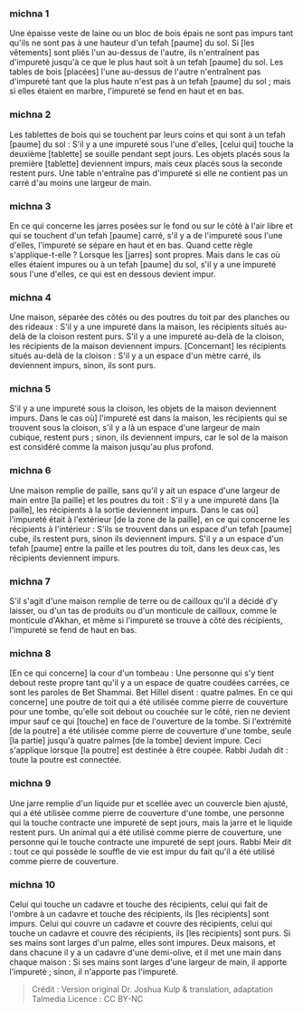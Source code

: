 
### michna 1
Une épaisse veste de laine ou un bloc de bois épais ne sont pas impurs tant qu'ils ne sont pas à une hauteur d'un tefah [paume] du sol. Si [les vêtements] sont pliés l'un au-dessus de l'autre, ils n'entraînent pas d'impureté jusqu'à ce que le plus haut soit à un tefah [paume] du sol. Les tables de bois [placées] l'une au-dessus de l'autre n'entraînent pas d'impureté tant que la plus haute n'est pas à un tefah [paume] du sol ; mais si elles étaient en marbre, l'impureté se fend en haut et en bas.

### michna 2
Les tablettes de bois qui se touchent par leurs coins et qui sont à un tefah [paume] du sol : S'il y a une impureté sous l'une d'elles, [celui qui] touche la deuxième [tablette] se souille pendant sept jours. Les objets placés sous la première [tablette] deviennent impurs, mais ceux placés sous la seconde restent purs. Une table n'entraîne pas d'impureté si elle ne contient pas un carré d'au moins une largeur de main.

### michna 3
En ce qui concerne les jarres posées sur le fond ou sur le côté à l'air libre et qui se touchent d'un tefah [paume] carré, s'il y a de l'impureté sous l'une d'elles, l'impureté se sépare en haut et en bas. Quand cette règle s'applique-t-elle ? Lorsque les [jarres] sont propres. Mais dans le cas où elles étaient impures ou à un tefah [paume] du sol, s'il y a une impureté sous l'une d'elles, ce qui est en dessous devient impur.

### michna 4
Une maison, séparée des côtés ou des poutres du toit par des planches ou des rideaux : S'il y a une impureté dans la maison, les récipients situés au-delà de la cloison restent purs. S'il y a une impureté au-delà de la cloison, les récipients de la maison deviennent impurs.  [Concernant] les récipients situés au-delà de la cloison : S'il y a un espace d'un mètre carré, ils deviennent impurs, sinon, ils sont purs.

### michna 5
S'il y a une impureté sous la cloison, les objets de la maison deviennent impurs. Dans le cas où] l'impureté est dans la maison, les récipients qui se trouvent sous la cloison, s'il y a là un espace d'une largeur de main cubique, restent purs ; sinon, ils deviennent impurs, car le sol de la maison est considéré comme la maison jusqu'au plus profond.

### michna 6
Une maison remplie de paille, sans qu'il y ait un espace d'une largeur de main entre [la paille] et les poutres du toit : S'il y a une impureté dans [la paille], les récipients à la sortie deviennent impurs. Dans le cas où] l'impureté était à l'extérieur [de la zone de la paille], en ce qui concerne les récipients à l'intérieur : S'ils se trouvent dans un espace d'un tefah [paume] cube, ils restent purs, sinon ils deviennent impurs. S'il y a un espace d'un tefah [paume] entre la paille et les poutres du toit, dans les deux cas, les récipients deviennent impurs.

### michna 7
S'il s'agit d'une maison remplie de terre ou de cailloux qu'il a décidé d'y laisser, ou d'un tas de produits ou d'un monticule de cailloux, comme le monticule d'Akhan, et même si l'impureté se trouve à côté des récipients, l'impureté se fend de haut en bas.

### michna 8
[En ce qui concerne] la cour d'un tombeau : Une personne qui s'y tient debout reste propre tant qu'il y a un espace de quatre coudées carrées, ce sont les paroles de Bet Shammai. Bet Hillel disent : quatre palmes. En ce qui concerne] une poutre de toit qui a été utilisée comme pierre de couverture pour une tombe, qu'elle soit debout ou couchée sur le côté, rien ne devient impur sauf ce qui [touche] en face de l'ouverture de la tombe. Si l'extrémité [de la poutre] a été utilisée comme pierre de couverture d'une tombe, seule [la partie] jusqu'à quatre palmes [de la tombe] devient impure. Ceci s'applique lorsque [la poutre] est destinée à être coupée. Rabbi Judah dit : toute la poutre est connectée.

### michna 9
Une jarre remplie d'un liquide pur et scellée avec un couvercle bien ajusté, qui a été utilisée comme pierre de couverture d'une tombe, une personne qui la touche contracte une impureté de sept jours, mais la jarre et le liquide restent purs. Un animal qui a été utilisé comme pierre de couverture, une personne qui le touche contracte une impureté de sept jours. Rabbi Meir dit : tout ce qui possède le souffle de vie est impur du fait qu'il a été utilisé comme pierre de couverture.

### michna 10
Celui qui touche un cadavre et touche des récipients, celui qui fait de l'ombre à un cadavre et touche des récipients, ils [les récipients] sont impurs. Celui qui couvre un cadavre et couvre des récipients, celui qui touche un cadavre et couvre des récipients, ils [les récipients] sont purs. Si ses mains sont larges d'un palme, elles sont impures. Deux maisons, et dans chacune il y a un cadavre d'une demi-olive, et il met une main dans chaque maison : Si ses mains sont larges d'une largeur de main, il apporte l'impureté ; sinon, il n'apporte pas l'impureté.

>Crédit : Version original Dr. Joshua Kulp & translation, adaptation Talmedia
>Licence : CC BY-NC